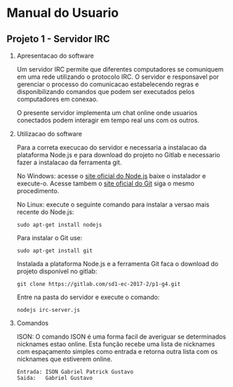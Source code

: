 # Manual do Usuario

## Projeto 1 - Servidor IRC

1. Apresentacao do software

    Um servidor IRC permite que diferentes computadores se comuniquem em uma rede utilizando o protocolo IRC.
    O servidor e responsavel por gerenciar o processo do comunicacao estabelecendo regras e disponibilizando comandos
    que podem ser executados pelos computadores em conexao.

    O presente servidor implementa um chat online onde usuarios conectados podem interagir em tempo real uns com os outros.

2. Utilizacao do software

    Para a correta execucao do servidor e necessaria a instalacao da plataforma Node.js e para download do projeto no Gitlab
    e necessario fazer a instalacao da ferramenta git.

    No Windows: acesse o [site oficial do Node.js](https://nodejs.org/en/) baixe o instalador e execute-o.
    Acesse tambem o [site oficial do Git](https://git-scm.com/) siga o mesmo procedimento.

    No Linux: execute o seguinte comando para instalar a versao mais recente do Node.js:
    ```
    sudo apt-get install nodejs
    ```
    Para instalar o Git use:
    ```
    sudo apt-get install git
    ```

    Instalada a plataforma Node.js e a ferramenta Git faca o download do projeto disponivel no gitlab:
    ```
    git clone https://gitlab.com/sd1-ec-2017-2/p1-g4.git
    ```
    Entre na pasta do servidor e execute o comando:
    ```
    nodejs irc-server.js
    ```
3. Comandos

    ISON: O comando ISON é uma forma facil de averiguar se determinados nicknames estao online.
    Esta função recebe uma lista de nicknames com espaçamento simples como entrada e retorna 
    outra lista com os nicknames que estiverem online.
    
    ```
    Entrada: ISON Gabriel Patrick Gustavo 
    Saida:   Gabriel Gustavo
    ``` 